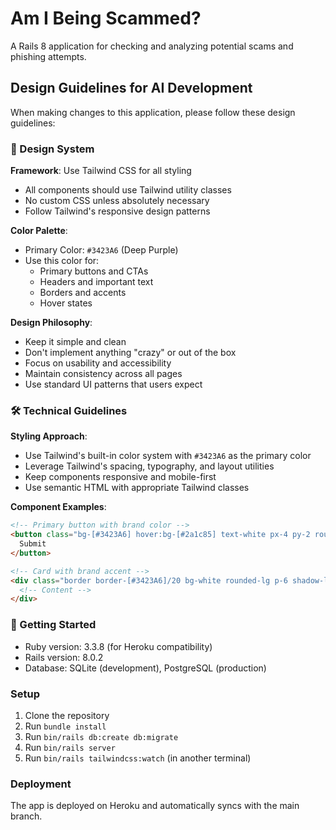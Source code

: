# Am I Being Scammed?

A Rails 8 application for checking and analyzing potential scams and phishing attempts.

## Design Guidelines for AI Development

When making changes to this application, please follow these design guidelines:

### 🎨 Design System

**Framework**: Use Tailwind CSS for all styling
- All components should use Tailwind utility classes
- No custom CSS unless absolutely necessary
- Follow Tailwind's responsive design patterns

**Color Palette**: 
- Primary Color: `#3423A6` (Deep Purple)
- Use this color for:
  - Primary buttons and CTAs
  - Headers and important text
  - Borders and accents
  - Hover states

**Design Philosophy**:
- Keep it simple and clean
- Don't implement anything "crazy" or out of the box
- Focus on usability and accessibility
- Maintain consistency across all pages
- Use standard UI patterns that users expect

### 🛠 Technical Guidelines

**Styling Approach**:
- Use Tailwind's built-in color system with `#3423A6` as the primary color
- Leverage Tailwind's spacing, typography, and layout utilities
- Keep components responsive and mobile-first
- Use semantic HTML with appropriate Tailwind classes

**Component Examples**:
```html
<!-- Primary button with brand color -->
<button class="bg-[#3423A6] hover:bg-[#2a1c85] text-white px-4 py-2 rounded-lg transition-colors">
  Submit
</button>

<!-- Card with brand accent -->
<div class="border border-[#3423A6]/20 bg-white rounded-lg p-6 shadow-lg">
  <!-- Content -->
</div>
```

### 🚀 Getting Started

* Ruby version: 3.3.8 (for Heroku compatibility)
* Rails version: 8.0.2
* Database: SQLite (development), PostgreSQL (production)

### Setup

1. Clone the repository
2. Run `bundle install`
3. Run `bin/rails db:create db:migrate`
4. Run `bin/rails server`
5. Run `bin/rails tailwindcss:watch` (in another terminal)

### Deployment

The app is deployed on Heroku and automatically syncs with the main branch.
